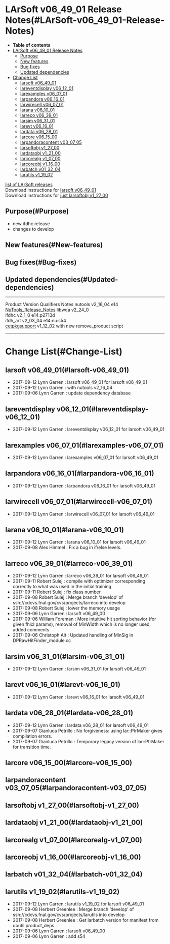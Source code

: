 LArSoft v06\_49\_01 Release Notes(#LArSoft-v06_49_01-Release-Notes)
======================================================================

-   **Table of contents**
-   [LArSoft v06\_49\_01 Release Notes](#LArSoft-v06_49_01-Release-Notes)
    -   [Purpose](#Purpose)
    -   [New features](#New-features)
    -   [Bug fixes](#Bug-fixes)
    -   [Updated dependencies](#Updated-dependencies)
-   [Change List](#Change-List)
    -   [larsoft v06\_49\_01](#larsoft-v06_49_01)
    -   [lareventdisplay v06\_12\_01](#lareventdisplay-v06_12_01)
    -   [larexamples v06\_07\_01](#larexamples-v06_07_01)
    -   [larpandora v06\_16\_01](#larpandora-v06_16_01)
    -   [larwirecell v06\_07\_01](#larwirecell-v06_07_01)
    -   [larana v06\_10\_01](#larana-v06_10_01)
    -   [larreco v06\_39\_01](#larreco-v06_39_01)
    -   [larsim v06\_31\_01](#larsim-v06_31_01)
    -   [larevt v06\_16\_01](#larevt-v06_16_01)
    -   [lardata v06\_28\_01](#lardata-v06_28_01)
    -   [larcore v06\_15\_00](#larcore-v06_15_00)
    -   [larpandoracontent v03\_07\_05](#larpandoracontent-v03_07_05)
    -   [larsoftobj v1\_27\_00](#larsoftobj-v1_27_00)
    -   [lardataobj v1\_21\_00](#lardataobj-v1_21_00)
    -   [larcorealg v1\_07\_00](#larcorealg-v1_07_00)
    -   [larcoreobj v1\_16\_00](#larcoreobj-v1_16_00)
    -   [larbatch v01\_32\_04](#larbatch-v01_32_04)
    -   [larutils v1\_19\_02](#larutils-v1_19_02)

[list of LArSoft releases](LArSoft_release_list)\
Download instructions for [larsoft v06\_49\_01](http://scisoft.fnal.gov/scisoft/bundles/larsoft/v06_49_01/larsoft-v06_49_01.html)\
Download instructions for [just larsoftobj v1\_27\_00](http://scisoft.fnal.gov/scisoft/bundles/larsoftobj/v1_27_00/larsoftobj-v1_27_00.html)

Purpose(#Purpose)
--------------------

-   new ifdhc release
-   changes to develop

New features(#New-features)
------------------------------

Bug fixes(#Bug-fixes)
------------------------

Updated dependencies(#Updated-dependencies)
----------------------------------------------

  ------------------------------------------------------- ------------ ------------ --------------------------------------------------------------------------------------------------
  Product                                                 Version      Qualifiers   Notes
  nutools                                                 v2\_16\_04   e14          [NuTools\_Release\_Notes](/redmine/projects/nutools/wiki/NuTools_Release_Notes#nutools-v2_16_04)
  libwda                                                  v2\_24\_0                 
  ifdhc                                                   v2\_1\_0     e14:p2713d   
  ifdh\_art                                               v2\_03\_04   e14:nu:s54   
  [cetpkgsupport](/redmine/projects/cetpkgsupport/wiki)   v1\_12\_02                with new remove\_product script
  ------------------------------------------------------- ------------ ------------ --------------------------------------------------------------------------------------------------

Change List(#Change-List)
============================

larsoft v06\_49\_01(#larsoft-v06_49_01)
------------------------------------------

-   2017-09-12 Lynn Garren : larsoft v06\_49\_01 for larsoft v06\_49\_01
-   2017-09-12 Lynn Garren : with nutools v2\_16\_04
-   2017-09-06 Lynn Garren : update dependency database

lareventdisplay v06\_12\_01(#lareventdisplay-v06_12_01)
----------------------------------------------------------

-   2017-09-12 Lynn Garren : lareventdisplay v06\_12\_01 for larsoft v06\_49\_01

larexamples v06\_07\_01(#larexamples-v06_07_01)
--------------------------------------------------

-   2017-09-12 Lynn Garren : larexamples v06\_07\_01 for larsoft v06\_49\_01

larpandora v06\_16\_01(#larpandora-v06_16_01)
------------------------------------------------

-   2017-09-12 Lynn Garren : larpandora v06\_16\_01 for larsoft v06\_49\_01

larwirecell v06\_07\_01(#larwirecell-v06_07_01)
--------------------------------------------------

-   2017-09-12 Lynn Garren : larwirecell v06\_07\_01 for larsoft v06\_49\_01

larana v06\_10\_01(#larana-v06_10_01)
----------------------------------------

-   2017-09-12 Lynn Garren : larana v06\_10\_01 for larsoft v06\_49\_01
-   2017-09-08 Alex Himmel : Fix a bug in if/else levels.

larreco v06\_39\_01(#larreco-v06_39_01)
------------------------------------------

-   2017-09-12 Lynn Garren : larreco v06\_39\_01 for larsoft v06\_49\_01
-   2017-09-11 Robert Sulej : compile with optimizer corresponding correctly to what was used in the initial training
-   2017-09-11 Robert Sulej : fix class number
-   2017-09-08 Robert Sulej : Merge branch ‘develop’ of ssh://cdcvs.fnal.gov/cvs/projects/larreco into develop
-   2017-09-08 Robert Sulej : lower the memory usage
-   2017-09-06 Lynn Garren : larsoft v06\_49\_00
-   2017-09-06 William Foreman : More intuitive hit sorting behavior (for given fhicl params), removal of MinWidth which is no longer used, added comments
-   2017-09-06 Christoph Alt : Updated handling of MinSig in DPRawHitFinder\_module.cc

larsim v06\_31\_01(#larsim-v06_31_01)
----------------------------------------

-   2017-09-12 Lynn Garren : larsim v06\_31\_01 for larsoft v06\_49\_01

larevt v06\_16\_01(#larevt-v06_16_01)
----------------------------------------

-   2017-09-12 Lynn Garren : larevt v06\_16\_01 for larsoft v06\_49\_01

lardata v06\_28\_01(#lardata-v06_28_01)
------------------------------------------

-   2017-09-12 Lynn Garren : lardata v06\_28\_01 for larsoft v06\_49\_01
-   2017-09-07 Gianluca Petrillo : No forgiveness: using lar::PtrMaker gives compilation errors.
-   2017-09-07 Gianluca Petrillo : Temporary legacy version of lar::PtrMaker for transition time.

larcore v06\_15\_00(#larcore-v06_15_00)
------------------------------------------

larpandoracontent v03\_07\_05(#larpandoracontent-v03_07_05)
--------------------------------------------------------------

larsoftobj v1\_27\_00(#larsoftobj-v1_27_00)
----------------------------------------------

lardataobj v1\_21\_00(#lardataobj-v1_21_00)
----------------------------------------------

larcorealg v1\_07\_00(#larcorealg-v1_07_00)
----------------------------------------------

larcoreobj v1\_16\_00(#larcoreobj-v1_16_00)
----------------------------------------------

larbatch v01\_32\_04(#larbatch-v01_32_04)
--------------------------------------------

larutils v1\_19\_02(#larutils-v1_19_02)
------------------------------------------

-   2017-09-12 Lynn Garren : larutils v1\_19\_02 for larsoft v06\_49\_01
-   2017-09-08 Herbert Greenlee : Merge branch ‘develop’ of ssh://cdcvs.fnal.gov/cvs/projects/larutils into develop
-   2017-09-08 Herbert Greenlee : Get larbatch version for manifest from ubutil product\_deps.
-   2017-09-06 Lynn Garren : larsoft v06\_49\_00
-   2017-09-06 Lynn Garren : add s54
